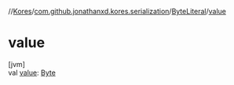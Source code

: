 //[Kores](../../../index.md)/[com.github.jonathanxd.kores.serialization](../index.md)/[ByteLiteral](index.md)/[value](value.md)

# value

[jvm]\
val [value](value.md): [Byte](https://kotlinlang.org/api/latest/jvm/stdlib/kotlin/-byte/index.html)
